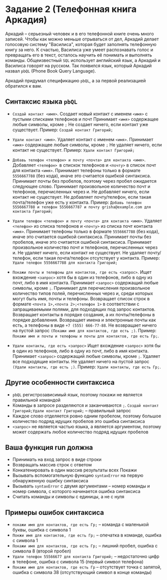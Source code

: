 # Задание 2 (Телефонная книга Аркадия)

Аркадий – серьезный человек и в его телефонной книге очень много записей. Чтобы как можно меньше отрываться от дел, Аркадий делает голосовую систему "Василиса", которая будет заполнять телефонную книгу за него. К счастью, Василиса уже умеет распознавать голос и превращать его в текст, осталось научить её понимать и выполнять команды. Общеизвестный `SQL` использует английский язык, а Аркадий и Василиса говорят на русском. Так появился язык, который Аркадий назвал `pbQL` (Phone Book Query Language).

Аркадий придумал спецификацию `pbQL`, а за первой реализацией обратился к вам.

## Синтаксис языка `pbQL`

- `Создай контакт <имя>`.
Создает новый контакт с именем `<имя>` с пустыми списками телефонов и почт
Принимает `<имя>` содержащее любые символы, кроме `;`
Не создает ничего, если контакт уже существует.
Пример: `Создай контакт Григорий;`

- `Удали контакт <имя>`.
Удаляет контакт с именем `<имя>`.
Принимает `<имя>` содержащее любые символы, кроме `;`
Не удаляет ничего, если контакт не существует.
Пример: `Удали контакт Григорий;`

- `Добавь телефон <телефон> и почту <почта> для контакта <имя>`.
Добавляет `<телефон> `в спискок телефонов и `<почту>` в список почт для контакта `<имя>`.
Принимает телефоны только в формате `5556667788` (без кода), иначе это считается ошибкой синтаксиса.
Принимает почты без пробелов, поэтому через пробел ожидается следующее слово.
Принимает произвольное количество почт и телефонов, перечисленных через и.
Не добавляет ничего, если контакт не существует.
Не добавляет почту/телефон, если такая почта/телефон уже есть у контакта.
Пример: `Добавь телефон 5556667788 и телефон 5556667787 и почту grisha@example.com для контакта Григорий;`

- `Удали телефон <телефон> и почту <почта> для контакта <имя>`.
Удаляет `<телефон>` из списка телефонов и `<почту>` из списка почт контакта `<имя>`.
Принимает телефоны только в формате `5556667788` (без кода), иначе это считается ошибкой синтаксиса.
Принимает почты без пробелов, иначе это считается ошибкой синтаксиса.
Принимает произвольное количество почт и телефонов, перечисленных через и.
Не удаляет ничего, если контакт не существует.
Не удаляет почту/телефон, если такая почта/телефон отсутствует у контакта.
Пример: `Удали телефон 5556667788 для контакта Григорий;`

- `Покажи почты и телефоны для контактов, где есть <запрос>`.
Ищет вхождение `<запрос>` хотя бы в один из телефонов, либо в одну из почт, либо в имя контакта.
Принимает `<запрос>` содержащий любые символы, кроме `;`.
Принимает для перечисления произвольное количество типов полей, перечисленных через и, среди которых могут быть имя, почты и телефоны.
Возвращает список строк в формате `<почта 1>,<почта 2>;<телефон 1>` в соответствии с запращиваемыми полями, для подходящих под запрос контактов.
Возвращает контакты в порядке создания, а их почты/телефоны в порядке добавления.
Возвращает имена и электронные почты как есть, а телефоны в виде `+7 (555) 666-77-88`.
Не возвращает ничего на пустой запрос `(Покажи имя для контактов, где есть ;)`.
Пример: `Покажи имя и почты и телефоны и почты для контактов, где есть Гр;`.

- `Удали контакты, где есть <запрос>`
Ищет вхождение `<запрос>` хотя бы в один из телефонов, либо в одну из почт, либо в имя контакта.
Принимает `<запрос>` содержащий любые символы, кроме `;`.
Удаляет все подходящие контакты.
Не удаляет ничего на пустой запрос `(Удали контакты, где есть ;)`.
Пример: `Удали контакты, где есть Гр;`.

## Другие особенности синтаксиса
- `pbQL` регистрозависимый язык, поэтому покажи не является правильной командой
- Команды в запросе разделяются и заканчиваются `;`. `Создай контакт Григорий;Удали контакт Григорий;` – правильный запрос
- Каждое слово отделяется ровно одним пробелом, поэтому большое количество подряд идущих пробелов это ошибка синтаксиса
- `<запрос>` не является частью языка, а является аргументом, поэтому может содержать любое количество подряд идущих пробелов

## Ваша функция run должна
- Принимать на вход запрос в виде строки
- Возвращать массив строк с ответом
- Конкатенировать в один массив результаты всех Покажи
- Вызывать вспомогательную функцию `syntaxError` на первую обнаруженную ошибку синтаксиса
- Вызывать `syntaxError` c двумя аргументами – номер команды и номер символа, с которого начинается ошибка синтаксиса
- Считать команды и символы с единицы, а не с нуля

## Примеры ошибок синтаксиса
- `покажи имя для контактов, где есть Гр;` – команда c маленькой буквы, ошибка с символа 1
- `Покжи имя для контактов, где есть Гр;` – опечатка в команде, ошибка с символа 1
- `Покажи имя для контактов, где есть Гр;` – лишний пробел, ошибка с символа 8 (второй пробел)
- `Удали телефон 55566677 для контакта Григорий;` – недостаточно цифр в телефоне, ошибка с символа 15 (первый символ телефона)
- `Покажи имя для контактов, где есть Гр` – отсутствует точка с запятой, ошибка с символа 38 (отсутствующий символ в конце команды)
